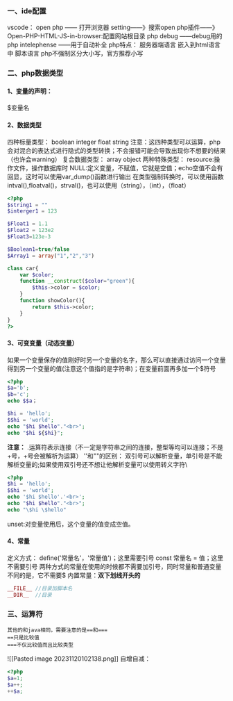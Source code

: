 ### 一、ide配置
vscode：
	open php —— 打开浏览器
				setting——》搜索open php插件——》Open-PHP-HTML-JS-in-browser:配置网站根目录
	php debug ——debug用的
	php intelephense  ——用于自动补全
php特点：
	服务器端语言
	嵌入到html语言中
	脚本语言
	php不强制区分大小写，官方推荐小写
### 二、php数据类型
#### 1、变量的声明：
$变量名
#### 2、数据类型
四种标量类型：
	boolean
	integer
	float
	string
	注意：这四种类型可以运算，php会对混合的表达式进行隐式的类型转换；不会报错可能会导致出现你不想要的结果（也许会warning）
复合数据类型：
	array
	object
两种特殊类型：
	resource:操作文件，操作数据库时
	NULL:定义变量，不赋值，它就是空值；echo空值不会有回显，这时可以使用var_dump()函数进行输出
在类型强制转换时，可以使用函数intval(),floatval()，strval()，也可以使用（string），（int），（float）

```php
<?php 
$string1 = ""
$interger1 = 123

$Float1 = 1.1
$Float2 = 123e2
$Float3=123e-3

$Boolean1=true/false
$Array1 = array("1","2","3")

class car{
	var $color;
	function __construct($color="green"){
		$this->color = $color;
	}
	function showColor(){
		return $this->color;
	}
}                                                                                                  
?>
```
#### 3、可变变量（动态变量）
如果一个变量保存的值刚好时另一个变量的名字，那么可以直接通过访问一个变量得到另一个变量的值(注意这个值指的是字符串)；在变量前面再多加一个$符号
```php
<?php
$a='b';
$b='c';
echo $$a；

$hi = 'hello';
$$hi = 'world';
echo "$hi $hello"."<br>";
echo "$hi ${$hi}";
```

**注意：**
.运算符表示连接（不一定是字符串之间的连接，整型等均可以连接；不是+号，+号会被解析为运算）
''和""的区别：
	双引号可以解析变量，单引号是不能解析变量的;如果使用双引号还不想让他解析变量可以使用转义字符\
```php
<?php
$hi = 'hello';
$$hi = 'world';
echo '$hi $hello'.'<br>';
echo "$hi $hello"."<br>";
echo "\$hi \$hello"
```

unset:对变量使用后，这个变量的值变成空值。
#### 4、常量
定义方式：
	define('常量名'，'常量值')；这里需要引号
	const 常量名 = 值；这里不需要引号
	两种方式的常量在使用的时候都不需要加引号，同时常量和普通变量不同的是，它不需要$
内置常量：**双下划线开头的**
```PHP
__FILE__ //目录加脚本名
__DIR__  //目录
```
### 三、运算符
```
其他的和java相同，需要注意的是==和===
==只是比较值
===不仅比较值而且比较类型
```
![[Pasted image 20231120102138.png]]
自增自减：
```php
<?php
$a=1;
$a++;
++$a;
```
